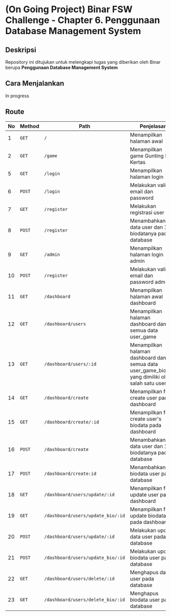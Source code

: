 
# (On Going Project) Binar FSW Challenge - Chapter 6. Penggunaan Database Management System

## Deskripsi

Repository ini ditujukan untuk melengkapi tugas yang diberikan oleh Binar berupa **Penggunaan Database Management System**

## Cara Menjalankan

In progress

## Route

| No | Method | Path | Penjelasan |
|--|--|--|--|
| 1 |  `GET`  |  `/`  | Menampilkan halaman awal |
| 2 |  `GET`  |  `/game`  | Menampilkan game Gunting Batu Kertas |
| 5 |  `GET`  |  `/login`  | Menampilkan halaman login |
| 6 |  `POST`  |  `/login`  | Melakukan validasi email dan password |
| 7 |  `GET`  |  `/register`  | Melakukan registrasi user |
| 8 |  `POST`  |  `/register`  | Menambahkan data user dan 1 biodatanya pada database |
| 9 |  `GET`  |  `/admin`  | Menampilkan halaman login admin|
| 10 |  `POST`  |  `/register`  | Melakukan validasi email dan password admin |
| 11 |  `GET`  |  `/dashboard`  | Menampilkan halaman awal dashboard |
| 12 |  `GET`  |  `/dashboard/users`  | Menampilkan halaman dashboard dan semua data user_game |
| 13 |  `GET`  |  `/dashboard/users/:id`  | Menampilkan halaman dashboard dan semua data user_game_biodata yang dimiliki oleh salah satu user |
| 14 |  `GET`  |  `/dashboard/create`  | Menampilkan form create user pada dashboard |
| 15 |  `GET`  |  `/dashboard/create/:id`  | Menampilkan form create user's biodata pada dashboard |
| 16 |  `POST`  |  `/dashboard/create`  |  Menambahkan data user dan 1 biodatanya pada database |
| 17 |  `POST`  |  `/dashboard/create:id`  |  Menambahkan biodata user pada database |
| 18 |  `GET`  |  `/dashboard/users/update/:id`  | Menampilkan form update user pada dashboard |
| 19 |  `GET`  |  `/dashboard/users/update_bio/:id`  | Menampilkan form update biodata pada dashboard |
| 20 |  `POST`  |  `/dashboard/users/update/:id`  |  Melakukan update data user pada database |
| 21 |  `POST`  |  `/dashboard/users/update_bio/:id`  |  Melakukan update biodata user pada database |
| 22 |  `GET`  |  `/dashboard/users/delete/:id`  | Menghapus data user pada database |
| 23 |  `GET`  |  `/dashboard/users/delete_bio/:id`  | Menghapus biodata user pada database |






